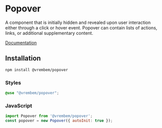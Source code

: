 # Popover

A component that is initially hidden and revealed upon user interaction either through a click or hover event. Popover can contain lists of actions, links, or additional supplementary content.

[Documentation](https://vrembem.com/packages/popover)

## Installation

```sh
npm install @vrembem/popover
```

### Styles

```scss
@use "@vrembem/popover";
```

### JavaScript

```js
import Popover from '@vrembem/popover';
const popover = new Popover({ autoInit: true });
```
